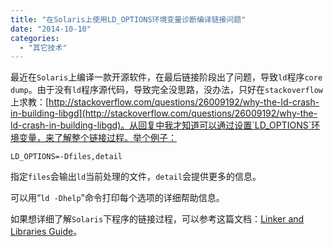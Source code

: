 ```yaml
---
title: "在Solaris上使用LD_OPTIONS环境变量诊断编译链接问题"
date: "2014-10-10"
categories: 
  - "其它技术"
---
```


最近在`Solaris`上编译一款开源软件，在最后链接阶段出了问题，导致`ld`程序`core dump`。由于没有`ld`程序源代码，导致完全没思路，没办法，只好在`stackoverflow`上求教：[http://stackoverflow.com/questions/26009192/why-the-ld-crash-in-building-libgd](http://stackoverflow.com/questions/26009192/why-the-ld-crash-in-building-libgd)。从回复中我才知道可以通过设置`LD_OPTIONS`环境变量，来了解整个链接过程。举个例子：

```
LD_OPTIONS=-Dfiles,detail
```

指定`files`会输出`ld`当前处理的文件，`detail`会提供更多的信息。

可以用“`ld -Dhelp`”命令打印每个选项的详细帮助信息。

如果想详细了解`Solaris`下程序的链接过程，可以参考这篇文档：[Linker and Libraries Guide](http://docs.oracle.com/cd/E19683-01/817-3677/817-3677.pdf)。
